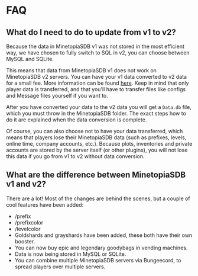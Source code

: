 # FAQ

## What do I need to do to update from v1 to v2?
Because the data in MinetopiaSDB v1 was not stored in the most efficient way, we have chosen to fully switch to SQL in v2, you can choose between MySQL and SQLite.

This means that data from MinetopiaSDB v1 does not work on MinetopiaSDB v2 servers. You can have your v1 data converted to v2 data for a small fee. More information can be found [here](https://wiki.minetopiasdb.nl/en/setup.html#data-migration). Keep in mind that only player data is transferred, and that you'll have to transfer files like configs and Message files yourself if you want to.

After you have converted your data to the v2 data you will get a ``Data.db`` file, which you must throw in the MinetopiaSDB folder. The exact steps how to do it are explained when the data conversion is complete.

Of course, you can also choose not to have your data transferred, which means that players lose their MinetopiaSDB data (such as prefixes, levels, online time, company accounts, etc.). Because plots, inventories and private accounts are stored by the server itself (or other plugins), you will not lose this data if you go from v1 to v2 without data conversion.

## What are the difference between MinetopiaSDB v1 and v2?
There are a lot! Most of the changes are behind the scenes, but a couple of cool features have been added:
- /prefix
- /prefixcolor 
- /levelcolor
- Goldshards and grayshards have been added, these both have their own booster. 
- You can now buy epic and legendary goodybags in vending machines. 
- Data is now being stored in MySQL or SQLite.
- You can combine multiple MinetopiaSDB servers via Bungeecord, to spread players over multiple servers.
